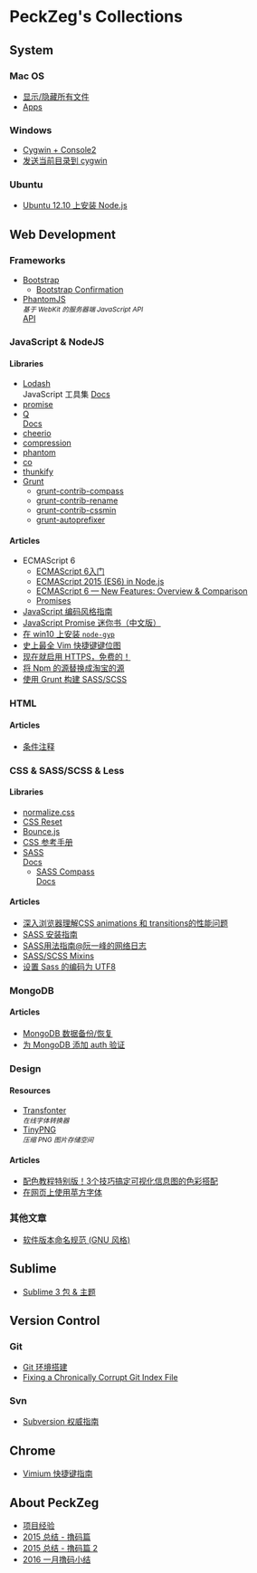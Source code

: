 PeckZeg's Collections
=====================

## System

### Mac OS

* [显示/隐藏所有文件](system/mac-os/show-all-files.md)
* [Apps](system/mac-os/apps.md)

### Windows

* [Cygwin + Console2](system/windows/cygwin-and-console2.md)
* [发送当前目录到 cygwin](http://stackoverflow.com/questions/9637601/open-cygwin-at-a-specific-folder)

### Ubuntu

* [Ubuntu 12.10 上安装 Node.js](http://stackoverflow.com/questions/16302436/install-node-js-on-ubuntu-12-10)



## Web Development



### Frameworks

* [Bootstrap][bootstrap]
    - [Bootstrap Confirmation][bootstrap-confirmation]
* [PhantomJS][phantomjs] <br> <small>*基于 WebKit 的服务器端 JavaScript API*</small> <br> [API][phantomjs-api]



### JavaScript & NodeJS

#### Libraries

* [Lodash][lodash] <br> JavaScript 工具集 [Docs][lodash-docs]
* [promise][promise]
* [Q][q] <br> [Docs][q-docs]
* [cheerio][cheerio]
* [compression][compression]
* [phantom][phantom]
* [co][co]
* [thunkify][thunkify]
* [Grunt][grunt]
    -  [grunt-contrib-compass][grunt-contrib-compass]
    -  [grunt-contrib-rename][grunt-contrib-rename]
    -  [grunt-contrib-cssmin][grunt-contrib-cssmin]
    -  [grunt-autoprefixer][grunt-autoprefixer]

#### Articles

* ECMAScript 6
    - [ECMAScript 6入门](http://es6.ruanyifeng.com)
    - [ECMAScript 2015 (ES6) in Node.js](https://nodejs.org/en/docs/es6)
    - [ECMAScript 6 — New Features: Overview & Comparison](http://es6-features.org)
    - [Promises](https://www.promisejs.org)
* [JavaScript 编码风格指南](https://www.gitbook.com/book/peckzeg/javascript-code-style)
* [JavaScript Promise 迷你书（中文版）](http://liubin.github.io/promises-book)
* [在 win10 上安装 `node-gyp`](http://www.serverpals.com/blog/building-using-node-gyp-with-visual-studio-express-2015-on-windows-10-pro-x64)
* [史上最全 Vim 快捷键键位图](http://cenalulu.github.io/linux/all-vim-cheatsheat/)
* [现在就启用 HTTPS，免费的！](http://www.oschina.net/translate/switch-to-https-now-for-free)
* [将 Npm 的源替换成淘宝的源](web-dev/nodejs/replace-registry-to-taobao-npm.md)
* [使用 Grunt 构建 SASS/SCSS](web-dev/articles/use-grunt-compile-sass.md)



### HTML

#### Articles

* [条件注释](web-dev/html/conditional-comment.md)



### CSS & SASS/SCSS & Less

#### Libraries

* [normalize.css][normalize.css]
* [CSS Reset][cssreset]
* [Bounce.js][bounce.js]
* [CSS 参考手册][css-doyoe]
* [SASS][sass] <br> [Docs][sass-docs]
    - [SASS Compass][sass-compass] <br> [Docs][sass-compass-docs]

#### Articles

* [深入浏览器理解CSS animations 和 transitions的性能问题](http://sy-tang.github.io/2014/05/14/CSS%20animations%20and%20transitions%20performance-%20looking%20inside%20the%20browser/)
* [SASS 安装指南](http://www.w3cplus.com/sassguide/install.html)
* [SASS用法指南@阮一峰的网络日志](http://www.ruanyifeng.com/blog/2012/06/sass.html)
* [SASS/SCSS Mixins](web-dev/sass/mixins.md)
* [设置 Sass 的编码为 UTF8](web-dev/sass/set-encoding-utf8.md)




### MongoDB

#### Articles

* [MongoDB 数据备份/恢复](web-dev/mongodb/mongodb-data-backup.md)
* [为 MongoDB 添加 auth 验证](web-dev/mongodb/auth.md)



### Design

#### Resources

* [Transfonter](http://transfonter.org/) <br> <small>*在线字体转换器*</small>
* [TinyPNG](https://tinypng.com/) <br> <small>*压缩 PNG 图片存储空间*</small>

#### Articles

* [配色教程特别版！3个技巧搞定可视化信息图的色彩搭配](http://www.uisdc.com/palettes-for-data-visualizations)
* [在网页上使用苹方字体](http://note.rpsh.net/posts/2015/11/18/using-pingfang-font-in-website/)



### 其他文章

* [软件版本命名规范 (GNU 风格)](web-dev/artiacles/gnu-version-style.md)



## Sublime

* [Sublime 3 包 & 主题](sublime/sublime3-packages.md)



## Version Control

### Git

* [Git 环境搭建](git/git-config-guide.md)
* [Fixing a Chronically Corrupt Git Index File](https://codesymphony.co/fixing-a-chronically-corrupt-git-index-file/)

### Svn

* [Subversion 权威指南](http://i18n-zh.googlecode.com/svn/www/svnbook-1.4/index.html)



## Chrome

* [Vimium 快捷键指南](chrome/vimium-commands.md)



## About PeckZeg

* [项目经验](peckzeg/project-index.md)
* [2015 总结 - 撸码篇](peckzeg/2015-annual-summary-tech.md)
* [2015 总结 - 撸码篇 2](peckzeg/2015-annual-summary-tech2.md)
* [2016 一月撸码小结](peckzeg/2016-jan-summary.md)




[bootstrap]: http://getbootstrap.com/
[bootstrap-confirmation]: https://ethaizone.github.io/Bootstrap-Confirmation/
[phantomjs]: http://phantomjs.org/
[phantomjs-api]: http://phantomjs.org/api/


[lodash]: https://lodash.com/
[lodash-docs]: https://lodash.com/docs

[promise]: https://github.com/then/promise
[q]: https://github.com/kriskowal/q
[q-docs]: http://documentup.com/kriskowal/q

[cheerio]: https://www.npmjs.com/package/cheerio
[compression]: https://www.npmjs.com/package/compression
[phantom]: https://www.npmjs.com/package/phantom
[co]: https://www.npmjs.com/package/co
[thunkify]: https://www.npmjs.com/package/thunkify
[grunt]: https://www.npmjs.com/package/grunt
[grunt-contrib-compass]: https://www.npmjs.com/package/grunt-contrib-compass
[grunt-contrib-rename]: https://www.npmjs.com/package/grunt-contrib-rename
[grunt-contrib-cssmin]: https://www.npmjs.com/package/grunt-contrib-cssmin
[grunt-autoprefixer]: https://www.npmjs.com/package/grunt-autoprefixer

[normalize.css]: https://necolas.github.io/normalize.css/
[bounce.js]: http://bouncejs.com/
[cssreset]: http://cssreset.com/
[css-doyoe]: http://css.doyoe.com/

[sass]: http://sass-lang.com/
[sass-docs]: http://sass-lang.com/documentation/file.SASS_REFERENCE.html
[sass-compass]: http://compass-style.org/
[sass-compass-docs]: http://compass-style.org/reference/compass/